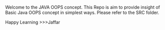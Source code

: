 Welcome to the JAVA OOPS concept.
This Repo is aim to provide insight of Basic Java OOPS concept in simplest ways. 
Please refer to the SRC folder. 


Happy Learning >>>Jaffar 
